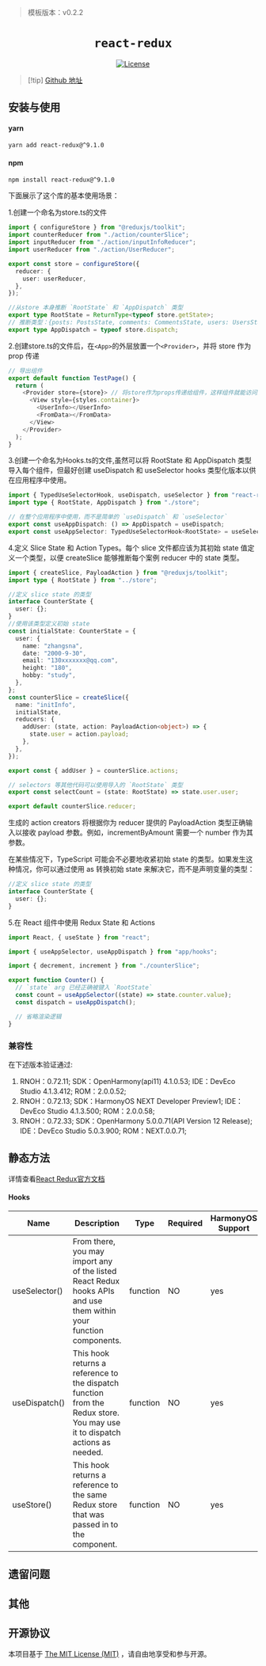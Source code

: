 > 模板版本：v0.2.2

<p align="center">
  <h1 align="center"> <code>react-redux</code> </h1>
</p>
<p align="center">
    <a href="https://github.com/reduxjs/react-redux/blob/master/LICENSE.md">
        <img src="https://img.shields.io/badge/license-MIT-green.svg" alt="License" />
    </a>
</p>

> [!tip] [Github 地址](https://github.com/reduxjs/react-redux?tab=readme-ov-file)

## 安装与使用

#### **yarn**

```bash
yarn add react-redux@^9.1.0
```

#### **npm**

```bash
npm install react-redux@^9.1.0
```

<!-- tabs:end -->

下面展示了这个库的基本使用场景：

1.创建一个命名为store.ts的文件

```ts
import { configureStore } from "@reduxjs/toolkit";
import counterReducer from "./action/counterSlice";
import inputReducer from "./action/inputInfoReducer";
import userReducer from "./action/UserReducer";

export const store = configureStore({
  reducer: {
    user: userReducer,
  },
});

//从store 本身推断 `RootState` 和 `AppDispatch` 类型
export type RootState = ReturnType<typeof store.getState>;
// 推断类型：{posts: PostsState, comments: CommentsState, users: UsersState}
export type AppDispatch = typeof store.dispatch;
```

2.创建store.ts的文件后，在<code>&lt;App&gt;</code>的外层放置一个<code>&lt;Provider&gt;</code>，并将 store 作为 prop 传递

```ts
// 导出组件
export default function TestPage() {
  return (
    <Provider store={store}> // 将store作为props传递给组件，这样组件就能访问到store和dispatch方法了。
      <View style={styles.container}>
        <UserInfo></UserInfo>
        <FromData></FromData>
      </View>
    </Provider>
  );
}
```

3.创建一个命名为Hooks.ts的文件,虽然可以将 RootState 和 AppDispatch 类型导入每个组件，但最好创建 useDispatch 和 useSelector hooks 类型化版本以供在应用程序中使用。

```ts
import { TypedUseSelectorHook, useDispatch, useSelector } from "react-redux";
import type { RootState, AppDispatch } from "./store";

// 在整个应用程序中使用，而不是简单的 `useDispatch` 和 `useSelector`
export const useAppDispatch: () => AppDispatch = useDispatch;
export const useAppSelector: TypedUseSelectorHook<RootState> = useSelector;
```

4.定义 Slice State 和 Action Types。每个 slice 文件都应该为其初始 state 值定义一个类型，以便 createSlice 能够推断每个案例 reducer 中的 state 类型。

```ts
import { createSlice, PayloadAction } from "@reduxjs/toolkit";
import type { RootState } from "../store";

//定义 slice state 的类型
interface CounterState {
  user: {};
}
//使用该类型定义初始 state
const initialState: CounterState = {
  user: {
    name: "zhangsna",
    date: "2000-9-30",
    email: "130xxxxxxx@qq.com",
    height: "180",
    hobby: "study",
  },
};
const counterSlice = createSlice({
  name: "initInfo",
  initialState,
  reducers: {
    addUser: (state, action: PayloadAction<object>) => {
      state.user = action.payload;
    },
  },
});

export const { addUser } = counterSlice.actions;

// selectors 等其他代码可以使用导入的 `RootState` 类型
export const selectCount = (state: RootState) => state.user.user;

export default counterSlice.reducer;
```

生成的 action creators 将根据你为 reducer 提供的 PayloadAction<T> 类型正确输入以接收 payload 参数。例如，incrementByAmount 需要一个 number 作为其参数。

在某些情况下，TypeScript 可能会不必要地收紧初始 state 的类型。如果发生这种情况，你可以通过使用 as 转换初始 state 来解决它，而不是声明变量的类型：

```ts
//定义 slice state 的类型
interface CounterState {
  user: {};
}
```

5.在 React 组件中使用 Redux State 和 Actions

```ts
import React, { useState } from "react";

import { useAppSelector, useAppDispatch } from "app/hooks";

import { decrement, increment } from "./counterSlice";

export function Counter() {
  // `state` arg 已经正确被键入 `RootState`
  const count = useAppSelector((state) => state.counter.value);
  const dispatch = useAppDispatch();

  // 省略渲染逻辑
}
```

### 兼容性

在下述版本验证通过:

1. RNOH：0.72.11;
   SDK：OpenHarmony(api11) 4.1.0.53;
   IDE：DevEco Studio 4.1.3.412;
   ROM：2.0.0.52;
2. RNOH：0.72.13;
   SDK：HarmonyOS NEXT Developer Preview1;
   IDE：DevEco Studio 4.1.3.500;
   ROM：2.0.0.58;
3. RNOH：0.72.33; SDK：OpenHarmony 5.0.0.71(API Version 12 Release); IDE：DevEco Studio 5.0.3.900; ROM：NEXT.0.0.71;

## 静态方法

详情查看[React Redux官方文档](https://cn.react-redux.js.org/introduction/getting-started)

#### **Hooks**

| Name          | Description                                                                                                                | Type     | Required | HarmonyOS Support |
| ------------- | -------------------------------------------------------------------------------------------------------------------------- | -------- | -------- | ----------------- |
| useSelector() | From there, you may import any of the listed React Redux hooks APIs and use them within your function components.          | function | NO       | yes               |
| useDispatch() | This hook returns a reference to the dispatch function from the Redux store. You may use it to dispatch actions as needed. | function | NO       | yes               |
| useStore()    | This hook returns a reference to the same Redux store that was passed in to the <Provider> component.                      | function | NO       | yes               |

## 遗留问题

## 其他

## 开源协议

本项目基于 [The MIT License (MIT)](https://github.com/reduxjs/react-redux/blob/master/LICENSE.md) ，请自由地享受和参与开源。
